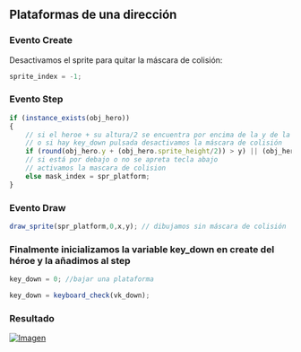 ## Plataformas de una dirección
### Evento Create
Desactivamos el sprite para quitar la máscara de colisión:
```javascript
sprite_index = -1; 
```

### Evento Step
```javascript
if (instance_exists(obj_hero))
{
    // si el heroe + su altura/2 se encuentra por encima de la y de la plataforma
    // o si hay key_down pulsada desactivamos la máscara de colisión
    if (round(obj_hero.y + (obj_hero.sprite_height/2)) > y) || (obj_hero.key_down) mask_index = -1; 
    // si está por debajo o no se apreta tecla abajo
    // activamos la mascara de colision
    else mask_index = spr_platform; 
}
```

### Evento Draw
```javascript
draw_sprite(spr_platform,0,x,y); // dibujamos sin máscara de colisión
```

### Finalmente inicializamos la variable key_down en create del héroe y la añadimos al step
```javascript
key_down = 0; //bajar una plataforma
```
```javascript
key_down = keyboard_check(vk_down);
```

### Resultado
[![Imagen](https://github.com/hcosta/referencia-gml/raw/master/aprendizaje/plataformas/05_plataformas_de_una_direccion.gmx/captura.jpg)](https://github.com/hcosta/referencia-gml/raw/master/aprendizaje/plataformas/05_plataformas_de_una_direccion.gmx/captura.jpg)
